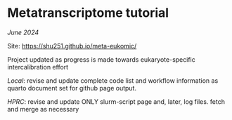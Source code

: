 # Metatranscriptome tutorial

_June 2024_

Site: https://shu251.github.io/meta-eukomic/

Project updated as progress is made towards eukaryote-specific intercalibration effort


*Local*: revise and update complete code list and workflow information as quarto document set for github page output.


*HPRC*: revise and update ONLY slurm-script page and, later, log files. fetch and merge as necessary
